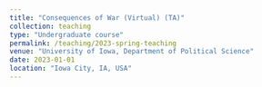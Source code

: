```yaml
---
title: "Consequences of War (Virtual) (TA)"
collection: teaching
type: "Undergraduate course"
permalink: /teaching/2023-spring-teaching
venue: "University of Iowa, Department of Political Science"
date: 2023-01-01
location: "Iowa City, IA, USA"
---
```


